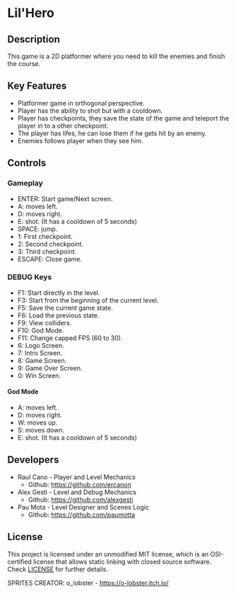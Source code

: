 # Lil'Hero

## Description

This game is a 2D platformer where you need to kill the enemies and finish the course.

## Key Features

 - Platformer game in orthogonal perspective. 
 - Player has the ability to shot but with a cooldown.
 - Player has checkpoints, they save the state of the game and teleport the player in to a other checkpoint.
 - The player has lifes, he can lose them if he gets hit by an enemy.
 - Enemies follows player when they see him.
 
## Controls

### Gameplay

 - ENTER: Start game/Next screen.
 - A: moves left.
 - D: moves right.
 - E: shot. (It has a cooldown of 5 seconds)
 - SPACE: jump.
 - 1: First checkpoint.
 - 2: Second checkpoint.
 - 3: Third checkpoint.
 - ESCAPE: Close game.
 
### DEBUG Keys

 - F1: Start directly in the level.
 - F3: Start from the beginning of the current level.
 - F5: Save the current game state.
 - F6: Load the previous state.
 - F9: View colliders.
 - F10: God Mode.
 - F11: Change capped FPS (60 to 30).
 - 6: Logo Screen.
 - 7: Intro Screen.
 - 8: Game Screen.
 - 9: Game Over Screen.
 - 0: Win Screen.
 
 #### God Mode
 
 - A: moves left.
 - D: moves right.
 - W: moves up.
 - S: moves down.
 - E: shot. (It has a cooldown of 5 seconds)

## Developers

 - Raul Cano - Player and Level Mechanics
   - Github: https://github.com/ercanon
 - Alex Gesti - Level and Debug Mechanics
   - Github: https://github.com/alexgesti
 - Pau Mota - Level Designer and Scenes Logic
   - Github: https://github.com/paumotta

## License

This project is licensed under an unmodified MIT license, which is an OSI-certified license that allows static linking with closed source software. Check [LICENSE](LICENSE) for further details.

SPRITES CREATOR: o_lobster - https://o-lobster.itch.io/
